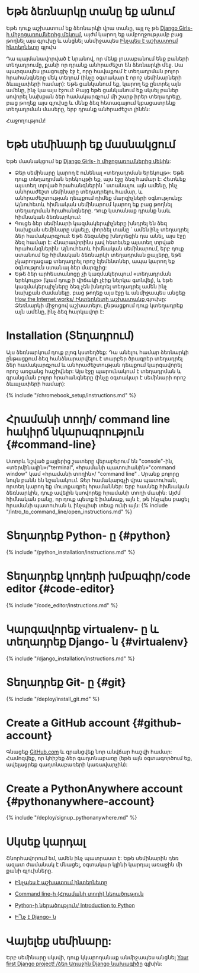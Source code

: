 # Եթե ​​ձեռնարկը տանը եք անում

Եթե ​​դուք աշխատում եք ձեռնարկի վրա տանը, այլ ոչ թե [Django Girls- ի միջոցառումներից մեկում](https://djangogirls.org/events/), այժմ կարող եք ամբողջությամբ բաց թողնել այս գլուխը և անցնել անմիջապես [Ինչպես է աշխատում ինտերնետը](../how_the_internet_works/README.md) գլուխ

Դա պայմանավորված է նրանով, որ մենք լուսաբանում ենք բաների տեղադրումը, քանի որ դրանք անհրաժեշտ են ձեռնարկի մեջ. Սա պարզապես լրացուցիչ էջ է, որը հավաքում է տեղադրման բոլոր հրահանգները մեկ տեղում (ինչը օգտակար է որոշ սեմինարների ձևաչափերի համար): Եթե ցանկանում եք, կարող եք ընտրել այն ամենը, ինչ կա այս էջում: Բայց եթե ցանկանում եք սկսել բաներ սովորել նախքան ձեր համակարգչում մի շարք իրեր տեղադրելը, բաց թողեք այս գլուխը և մենք ձեզ հետագայում կբացատրենք տեղադրման մասերը, երբ դրանք անհրաժեշտ լինեն:

Հաջողություն!

# Եթե ​​սեմինարի եք մասնակցում

Եթե ​​մասնակցում եք [Django Girls- ի միջոցառումներից մեկին](https://djangogirls.org/events/):

* Ձեր սեմինարը կարող է ունենալ «տեղադրման երեկույթ»: Եթե ​​դուք տեղադրման երեկույթի եք, այս էջը ձեզ համար է: Հետևեք այստեղ տրված հրահանգներին ՝ ստանալու այն ամենը, ինչ անհրաժեշտ սեմինարը տեղադրելու համար, և անհրաժեշտության դեպքում դիմեք մարզիչների օգնությունը: Այնուհետև հիմնական սեմինարում կարող եք բաց թողնել տեղադրման հրահանգները. Դուք կստանաք դրանք նաև հիմնական ձեռնարկում:
* Գուցե ձեր սեմինարի կազմակերպիչները խնդրել են ձեզ նախքան սեմինարը սկսելը, փորձել տանը ` ամեն ինչ տեղադրել ձեր համակարգչում: Եթե ​​ձեզանից խնդրեցին դա անել, այս էջը ձեզ համար է: Հնարավորինս լավ հետեւեք այստեղ տրված հրահանգներին: Այնուհետև հիմնական սեմինարում, երբ դուք ստանում եք հիմնական ձեռնարկի տեղադրման քայլերը, եթե չկարողացաք տեղադրել որոշ էլեմենտներ, ապա կարող եք օգնություն ստանալ ձեր մարզչից:
* Եթե ​​ձեր արհեստանոցը չի կազմակերպում «տեղադրման երեկույթ» (կամ դուք ի վիճակի չէիք ներկա գտնվել), և եթե կազմակերպիչները ձեզ չեն խնդրել տեղադրել ամեն ինչ նախքան ժամանելը. բաց թողեք այս էջը և անմիջապես անցեք [How the Internet works/ Ինտերնետի աշխատանք ](../how_the_internet_works/README.md) գլուխը: Ձեռնարկի միջոցով աշխատելու ընթացքում դուք կտեղադրեք այն ամենը, ինչ ձեզ հարկավոր է:

# Installation (Տեղադրում)

Այս ձեռնարկում դուք բլոգ կստեղծեք: Դա անելու համար ձեռնարկի ընթացքում ձեզ հանձնարարվելու է տարբեր ծրագրեր տեղադրել ձեր համակարգչում և անհրաժեշտության դեպքում կարգավորել որոշ առցանց հաշիվներ: Այս էջը պարունակում է տեղադրման և գրանցման բոլոր հրահանգները (ինչը օգտակար է սեմինարի որոշ ձևաչափերի համար):

<!--sec data-title="Chromebook setup (if you're using one)"
data-id="chromebook_setup" data-collapse=true ces--> {% include "/chromebook_setup/instructions.md" %}

<!--endsec-->

# Հրամանի տողի/ command line հակիրճ նկարագրություն {#command-line}

Ստորև նշված քայլերից շատերը վերաբերում են "console"-ին, «տերմինալին»/"terminal", «հրամանի պատուհանին»"command window" կամ «հրամանի տողին»/ "command line" . Սրանք բոլորը նույն բանն են նշանակում. Ձեր համակարգչի վրա պատուհան, որտեղ կարող եք մուտքագրել հրամաններ: Երբ հասնեք հիմնական ձեռնարկին, դուք ավելին կսովորեք հրամանի տողի մասին: Այժմ հիմնական բանը, որ դուք պետք է իմանաք, այն է, թե ինչպես բացել հրամանի պատուհան և ինչպիսի տեսք ունի այն: {% include "/intro_to_command_line/open_instructions.md" %}

# Տեղադրեք Python- ը {#python}

{% include "/python_installation/instructions.md" %}

# Տեղադրեք կոդերի խմբագիր/code editor {#code-editor}

{% include "/code_editor/instructions.md" %}

# Կարգավորեք virtualenv- ը և տեղադրեք Django- ն {#virtualenv}

{% include "/django_installation/instructions.md" %}

# Տեղադրեք Git- ը {#git}

{% include "/deploy/install_git.md" %}

# Create a GitHub account {#github-account}

Գնացեք [GitHub.com](https://www.github.com) և գրանցվեք նոր անվճար հաշվի համար: Համոզվեք, որ կհիշեք ձեր գաղտնաբառը (եթե այն օգտագործում եք, ավելացրեք գաղտնաբառերի կառավարչին):

# Create a PythonAnywhere account {#pythonanywhere-account}

{% include "/deploy/signup_pythonanywhere.md" %}

# Սկսեք կարդալ

Շնորհավորում եմ, ամեն ինչ պատրաստ է: Եթե ​​սեմինարին դեռ ազատ ժամանակ է մնացել, օգտակար կլինի կարդալ առաջին մի քանի գլուխները.

* [Ինչպես է աշխատում ինտերնետը](../how_the_internet_works/README.md)

* [ Command line-ի (Հրամանի տողի) ներածություն](../intro_to_command_line/README.md)

* [ Python-ի ներածություն/ Introduction to Python](../python_introduction/README.md)

* [Ի՞նչ է Django- ն](../django/README.md)

# Վայելեք սեմինարը:

Երբ սեմինարը սկսվի, դուք կկարողանաք անմիջապես անցնել [Your first Django project! /ձեր Առաջին Django նախագիծը](../django_start_project/README.md) գլխին: